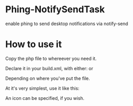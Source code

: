 Phing-NotifySendTask
====================

enable phing to send desktop notifications via notify-send 


How to use it
=============
Copy the php file to whereever you need it.

Declare it in your build.xml, with either:
    <taskdef name="notifysend" classname="phing.tasks.ext.NotifySendTask"/>
or
    <taskdef name="notifysend" classname="tasks.NotifySendTask"/>

Depending on where you've put the file.


At it's very simplest, use it like this:
        <notifysend title='Deploy Script' msg='Database migrated' />

An icon can be specified, if you wish.
